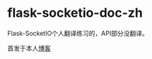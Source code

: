 # flask-socketio-doc-zh
Flask-SocketIO个人翻译练习的，API部分没翻译。

首发于本人[博客](http://www.hi-roy.com/2015/12/29/flask-socketio%E4%B8%AD%E6%96%87%E6%96%87%E6%A1%A3/)
